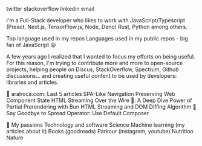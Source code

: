 twitter    stackoverflow    linkedin    email

I'm a Full-Stack developer who likes to work with JavaScript/Typescript (Preact, Next.js, TensorFlow.js, Node, Deno) Rust, Python among others.

Top language used in my repos
Languages used in my public repos - big fan of JavaScript 😛

A few years ago I realized that I wanted to focus my efforts on being useful. For this reason, I'm trying to contribute more and more to open-source projects, helping people on Discus, StackOverflow, Spectrum, Github discussions... and creating useful content to be used by developers: libraries and articles.


📖   aralroca.com: Last 5 articles
SPA-Like Navigation Preserving Web Component State
HTML Streaming Over the Wire 🥳: A Deep Dive
Power of Partial Prerendering with Bun
HTML Streaming and DOM Diffing Algorithm
👋 Say Goodbye to Spread Operator: Use Default Composer

🧡   My passions
Technology and software
Science
Machine learning (my articles about it)
Books (goodreads)
Parkour (instagram, youtube)
Nutrition
Nature
